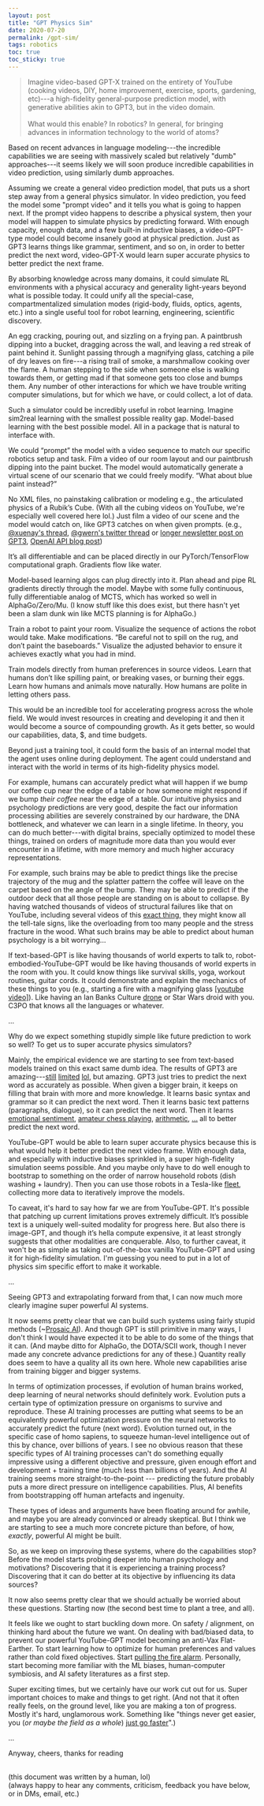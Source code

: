 ```yaml
---
layout: post
title: "GPT Physics Sim"
date: 2020-07-20
permalink: /gpt-sim/
tags: robotics 
toc: true
toc_sticky: true
---
```


>Imagine video-based GPT-X trained on the entirety of YouTube (cooking videos, DIY, home improvement, exercise, sports, gardening, etc)---a high-fidelity general-purpose prediction model,
with generative abilities akin to GPT3, but in the video domain.
<br><br>
What would this enable? In robotics? In general, for bringing advances in information technology to the world of atoms?

Based on recent advances in language modeling---the incredible
capabilities we are seeing with massively scaled but relatively "dumb" approaches---it seems likely we will soon produce incredible
capabilities in video prediction, using similarly dumb approaches.

Assuming we create a general video prediction model, that puts us a short step away from a general physics simulator.
In video prediction, you feed the model some "prompt video" and it tells you what is going to happen next.
If the prompt video happens to describe a physical system, then your model will happen to simulate physics by predicting forward.
With enough capacity, enough data, and a few built-in inductive biases, a video-GPT-type model could become insanely good at physical prediction.
Just as GPT3 learns things like grammar, sentiment, and so on, in order to better predict the next word,
video-GPT-X would learn super accurate physics to better predict the next frame.

By absorbing knowledge across many domains, it could simulate RL environments with a
physical accuracy and generality light-years beyond what is possible today.
It could unify all the special-case, compartmentalized simulation modes (rigid-body, 
fluids, optics, agents, etc.) into a single useful tool for robot learning, engineering, scientific discovery.

An egg cracking, pouring out, and sizzling on a frying pan. A paintbrush dipping into a bucket,
dragging across the wall, and leaving a red streak of paint behind it.
Sunlight passing through a magnifying glass, catching a pile of dry leaves on fire---a rising trail of smoke, a marshmallow cooking over the flame.
A human stepping to the side when someone else is walking towards them, or getting mad if that someone gets too close and bumps them.
Any number of other interactions for which we have trouble writing computer simulations, but for which we have, or could collect, a lot of data.

Such a simulator could be incredibly useful in robot learning.
Imagine sim2real learning with the smallest possible reality gap.
Model-based learning with the best possible model.
All in a package that is natural to interface with.

We could “prompt” the model with a video sequence to match our specific robotics setup and task.  Film a video of our room layout and our paintbrush dipping into the paint bucket. The model would automatically generate a virtual scene of our scenario that we could freely modify. “What about blue paint instead?”

No XML files, no painstaking calibration or modeling e.g., the articulated physics of a Rubik’s Cube. (With all the cubing videos on YouTube, we're especially well covered here lol.)
Just film a video of our scene and the model would catch on, like GPT3 catches on when given prompts. (e.g., [@xuenay's thread](https://twitter.com/xuenay/status/1283312640199196673), [@gwern's twitter thread](https://twitter.com/gwern/status/1267215588214136833) or [longer newsletter post on GPT3](https://www.gwern.net/newsletter/2020/05#gpt-3), [OpenAI API blog post](https://openai.com/blog/openai-api/))

It’s all differentiable and can be placed directly in our PyTorch/TensorFlow computational graph.  Gradients flow like water.

Model-based learning algos can plug directly into it. Plan ahead and pipe RL gradients directly through the model. Maybe with some fully continuous, fully differentiable analog of MCTS, which has worked so well in AlphaGo/Zero/Mu. (I know stuff like this does exist, but there hasn't yet been a slam dunk win like MCTS planning is for AlphaGo.)

Train a robot to paint your room. Visualize the sequence of actions the robot would take. Make modifications. “Be careful not to spill on the rug, and don’t paint the baseboards.” Visualize the adjusted behavior to ensure it achieves exactly what you had in mind.

Train models directly from human preferences in source videos. Learn that humans don’t like spilling paint, or breaking vases, or burning their eggs. Learn how humans and animals move naturally. How humans are polite in letting others pass. 

This would be an incredible tool for accelerating progress across the whole field. We would invest resources in creating and developing it and then it would become a source of compounding growth. As it gets better, so would our capabilities, data, $, and time budgets.

Beyond just a training tool, it could form the basis of an internal model that the agent uses online during deployment. The agent could understand and interact with the world in terms of its high-fidelity physics model. 

For example, humans can accurately predict what will happen if we bump our 
coffee cup near the edge of a table
or how someone might respond if we bump *their coffee* near the edge of a table.
Our intuitive physics and psychology predictions are very good, despite the
fact our information processing abilities are severely constrained by our hardware,
the DNA bottleneck, and whatever we can learn in a single lifetime.
In theory, you can do much better---with digital brains, specially optimized to 
model these things, trained on orders of magnitude more data than you would
ever encounter in a lifetime, with more memory and much higher accuracy representations.

For example, such brains may be able to predict things like the precise 
trajectory of the mug and the splatter pattern the coffee will leave on the carpet based on 
the angle of the bump.
They may be able to predict if the outdoor deck that all those people are standing on is about to collapse.
By having watched thousands of videos of structural 
failures like that on YouTube, including several videos of this [exact thing](https://www.youtube.com/results?search_query=deck+collapse), they might know all the tell-tale signs, like
the overloading from too many people and the stress fracture in the wood.
What such brains may be able to predict about human psychology is a bit worrying...

If text-based-GPT is like having thousands of world experts to talk to,
robot-embodied-YouTube-GPT would be like having thousands of world experts in the room with you. 
It could know things like survival skills, yoga, workout routines, guitar cords. 
It could demonstrate and explain the
mechanics of these things to you (e.g., starting a fire with a magnifying glass [[youtube video]](https://www.youtube.com/watch?v=D2ym8wt5NWo)).
Like having an Ian Banks Culture [drone](https://en.wikipedia.org/wiki/The_Culture#Drones) or Star Wars droid with you. C3PO that knows all the languages or whatever.

...

Why do we expect something stupidly simple like future prediction to work so well? To get us to super accurate physics simulators?

Mainly, the empirical evidence we are starting to see from text-based models trained on this exact same dumb idea. The results of GPT3 are amazing---[still](https://www.gwern.net/GPT-3#weaknesses) [limited](https://twitter.com/michael_nielsen/status/1284937260798885888) [lol](https://twitter.com/sama/status/1284922296348454913), but amazing.
GPT3 just tries to predict the next word as accurately as possible.
When given a bigger brain, it keeps on filling that brain with more and more knowledge.
It learns basic syntax and grammar so it can predict the next word.
Then it learns basic text patterns (paragraphs, dialogue), so it can predict the next word.
Then it learns [emotional sentiment](https://openai.com/blog/unsupervised-sentiment-neuron/), [amateur chess playing](https://twitter.com/TomChivers/status/1214488063310741504), [arithmetic](https://twitter.com/gwern/status/1277244260186763265), [...](https://twitter.com/xuenay/status/1283312640199196673) all to better predict the next word.

YouTube-GPT would be able to learn super accurate physics because this
is what would help it better predict the next video frame.
With enough data, and especially with inductive biases sprinkled in, a super high-fidelity simulation seems possible.
And you maybe only have to do well enough to bootstrap to something on the order of narrow household robots (dish washing + laundry).
Then you can use those robots in a Tesla-like [fleet](https://www.youtube.com/watch?v=Ucp0TTmvqOE&feature=youtu.be&t=6678), collecting more data to iteratively improve the models.

To caveat, it's hard to say how far we are from YouTube-GPT. It's possible that
patching up current limitations proves extremely difficult. It’s possible text is a uniquely well-suited modality for progress here. But also there is image-GPT, and though it’s hella compute expensive, it at least strongly suggests that other modalities are conquerable.
Also, to further caveat, it won't be as simple as taking out-of-the-box vanilla YouTube-GPT and using it for high-fidelity simulation. 
I'm guessing you need to put in a lot of physics sim specific effort to make it workable.

...

Seeing GPT3 and extrapolating forward from that, I can now much more clearly imagine super powerful AI systems.

It now seems pretty clear that we can build such systems using fairly stupid methods (~[Prosaic AI](https://ai-alignment.com/prosaic-ai-control-b959644d79c2)).
And though GPT is still primitive in many ways, I don't think I would have expected it to be able to do some of the things that it can.
(And maybe ditto for AlphaGo, the DOTA/SCII work, though I never made 
any concrete advance predictions for any of these.)
Quantity really does seem to have a quality all its own here.
Whole new capabilities arise from training bigger and bigger systems.

In terms of optimization processes, if evolution of human brains worked, deep learning of 
neural networks should definitely work. 
Evolution puts a certain type of optimization pressure on organisms to survive and reproduce. 
These AI training processes are putting what seems to be an equivalently powerful
optimization pressure on the neural networks to accurately predict the future (next word).
Evolution turned out, in the specific case of homo sapiens, to squeeze human-level intelligence
out of this by chance, over billions of years.
I see no obvious reason that these specific types of AI training processes can't
do something equally impressive using a different objective and pressure, given enough effort and development + training time (much less than billions of years).
And the AI training seems more straight-to-the-point --- predicting the future probably puts a more direct pressure on intelligence capabilities.
Plus, AI benefits from bootstrapping off human artefacts and ingenuity.

These types of ideas and arguments have been floating around for awhile,
and maybe you are already convinced or already skeptical.
But I think we are starting to see a much more concrete picture than before,
of how, *exactly*, powerful AI might be built.

So, as we keep on improving these systems, where do the capabilities stop?
Before the model starts probing deeper into human psychology and motivations?
Discovering that it is experiencing a training process?
Discovering that it can do better at its objective by influencing its data sources?

It now also seems pretty clear that we should actually be worried about these questions. 
Starting now (the second best time to plant a tree, and all).

It feels like we ought to start buckling down more.  On safety / alignment, on thinking hard
about the future we want.
On dealing with bad/biased data, to prevent our powerful YouTube-GPT model becoming an anti-Vax Flat-Earther. To start learning how to optimize for human preferences
and values rather than cold fixed objectives. 
Start [pulling the fire alarm](https://intelligence.org/2017/10/13/fire-alarm/).
Personally, start becoming more familiar with the ML biases, human-computer symbiosis, and AI safety literatures as a first step.

Super exciting times, but we certainly have our work cut out for us. 
Super important choices to make and things to get right. (And not that it often really feels, on the ground level, like you are making a ton of progress. Mostly it's hard, 
unglamorous work.
Something like "things never get easier,
you (*or maybe the field as a whole*) [just go faster](https://twitter.com/ruohanchenux/status/1000258622239068160/photo/2)".)

...

Anyway, cheers, thanks for reading

<br>
(this document was written by a human, lol)<br>
(always happy to hear any comments, criticism, feedback you have below, or in DMs, email, etc.)
